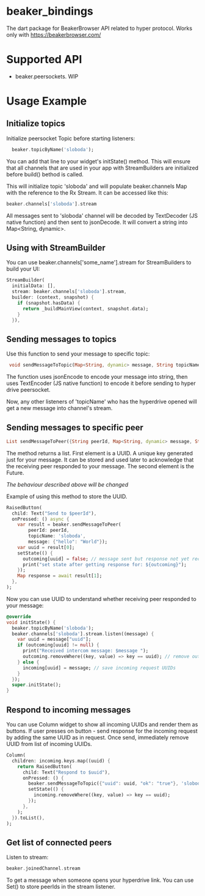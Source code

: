 # beaker_bindings
The dart package for BeakerBrowser API related to hyper protocol. Works only with https://beakerbrowser.com/

# Supported API
- beaker.peersockets. WIP

# Usage Example

## Initialize topics
Initialize peersocket Topic before starting listeners:

```dart
  beaker.topicByName('sloboda');
```

You can add that line to your widget's initState() method. This will ensure that all channels that are used in your app with StreamBuilders are initialized before build() bethod is called.

This will initialize topic 'sloboda' and will populate beaker.channels Map with the reference to the Rx Stream.
It can be accessed like this:

```dart
beaker.channels['sloboda'].stream
```

All messages sent to 'sloboda' channel will be decoded by TextDecoder (JS native function) and then sent to jsonDecode. It will convert a string into Map<String, dynamic>.

## Using with StreamBuilder
You can use beaker.channels['some_name'].stream for StreamBuilders to build your UI:

```dart
StreamBuilder(
  initialData: [],
  stream: beaker.channels['sloboda'].stream,
  builder: (context, snapshot) {
    if (snapshot.hasData) {
      return _buildMainView(context, snapshot.data);
    }
  }),
```

## Sending messages to topics

Use this function to send your message to specific topic:
```dart
 void sendMessageToTopic(Map<String, dynamic> message, String topicName)
```

The function uses jsonEncode to encode your message into string, then uses TextEncoder (JS native function) to encode it before sending to hyper drive peersocket.

Now, any other listeners of 'topicName' who has the hyperdrive opened will get a new message into channel's stream.

## Sending messages to specific peer

```dart
List sendMessageToPeer({String peerId, Map<String, dynamic> message, String topicName})
```

The method returns a list. First element is a UUID. A unique key generated just for your message. It can be stored and used later to acknowledge that the receiving peer responded to your message. The second element is the Future.

*The behaviour described above will be changed*

Example of using this method to store the UUID.

```dart
RaisedButton(
  child: Text("Send to $peerId"),
  onPressed: () async {
    var result = beaker.sendMessageToPeer(
        peerId: peerId,
        topicName: 'sloboda',
        message: {"hello": "World"});
    var uuid = result[0];
    setState(() {
      outcoming[uuid] = false; // message sent but response not yet received (true)
      print("set state after getting response for: ${outcoming}");
    });
    Map response = await result[1];
  },
);
```

Now you can use UUID to understand whether receiving peer responded to your message:
```dart
@override
void initState() {
  beaker.topicByName('sloboda');
  beaker.channels['sloboda'].stream.listen((message) {
    var uuid = message["uuid"];
    if (outcoming[uuid] != null) {
      print("Received intercom message: $message ");
      outcoming.removeWhere((key, value) => key == uuid); // remove outcoming UUIDs as the response was received.
    } else {
      incoming[uuid] = message; // save incoming request UUIDs
    }
  });
  super.initState();
}
```

## Respond to incoming messages

You can use Column widget to show all incoming UUIDs and render them as buttons. If user presses on button - send response for the incoming request by adding the same UUID as in request. Once send, immediately remove UUID from list of incoming UUIDs.
```dart
Column(
  children: incoming.keys.map((uuid) {
    return RaisedButton(
      child: Text("Respond to $uuid"),
      onPressed: () {
        beaker.sendMessageToTopic({"uuid": uuid, "ok": "true"}, 'sloboda');
        setState(() {
          incoming.removeWhere((key, value) => key == uuid);
        });
      },
    );
  }).toList(),
);
```

## Get list of connected peers
Listen to stream:

```dart
beaker.joinedChannel.stream
```

To get a message when someone opens your hyperdrive link. You can use Set() to store peerIds in the stream listener.


